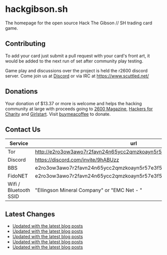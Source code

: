 # hackgibson.sh
The homepage for the open source Hack The Gibson // SH trading card game.


## Contributing

To add your card just submit a pull request with your card's front art, it would be added to the next run of set after community play testing.

Game play and discussions over the project is held the r2600 discord server. Come join us at [Discord](https://discord.com/invite/9hABUzz) or via IRC at https://www.scuttled.net/


## Donations

Your donation of $13.37 or more is welcome and helps the hacking community at large with proceeds going to [2600 Magazine](https://2600.com/), [Hackers for Charity](https://hackersforcharity.org) and [Girlstart](https://girlstart.org).  Visit [buymeacoffee](https://www.buymeacoffee.com/hackgibson.sh) to donate.


## Contact Us

Service | url
-|-
Tor | http://e2ro3ow3awo7r2favn24n65ycc2qmzkoayn5r57e3f56nvjwdcgg32ad.onion
Discord | https://discord.com/invite/9hABUzz
BBS | e2ro3ow3awo7r2favn24n65ycc2qmzkoayn5r57e3f56nvjwdcgg32ad.onion:23
FidoNET | e2ro3ow3awo7r2favn24n65ycc2qmzkoayn5r57e3f56nvjwdcgg32ad.onion:24554
Wifi / Bluetooth SSID | "Ellingson Mineral Company" or "EMC Net - <fidonet address>"

## Latest Changes
<!-- BLOG-POST-LIST:START -->
- [Updated with the latest blog posts](https://github.com/DFW2600/hackgibson.sh/commit/b73a635829ceccc330b7fbd381a1db23401e81d4)
- [Updated with the latest blog posts](https://github.com/DFW2600/hackgibson.sh/commit/9fc6f32ec607242d374c1b26b9c14e6440d2a901)
- [Updated with the latest blog posts](https://github.com/DFW2600/hackgibson.sh/commit/88d3b59b5f0e1f5f1a5fdf558cf19e1d39393fd9)
- [Updated with the latest blog posts](https://github.com/DFW2600/hackgibson.sh/commit/cdd05d6cfc1ee8207d59cac87877c45e64b5adb5)
- [Updated with the latest blog posts](https://github.com/DFW2600/hackgibson.sh/commit/29a15b4c2fe95d0844aabf1eedd543c1d8e363d5)
<!-- BLOG-POST-LIST:END -->
